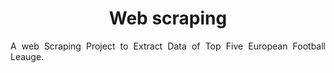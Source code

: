 <h1 align = center> Web scraping </h1>
<p align=justify>A web Scraping Project to Extract Data of Top Five European Football Leauge.</p>
